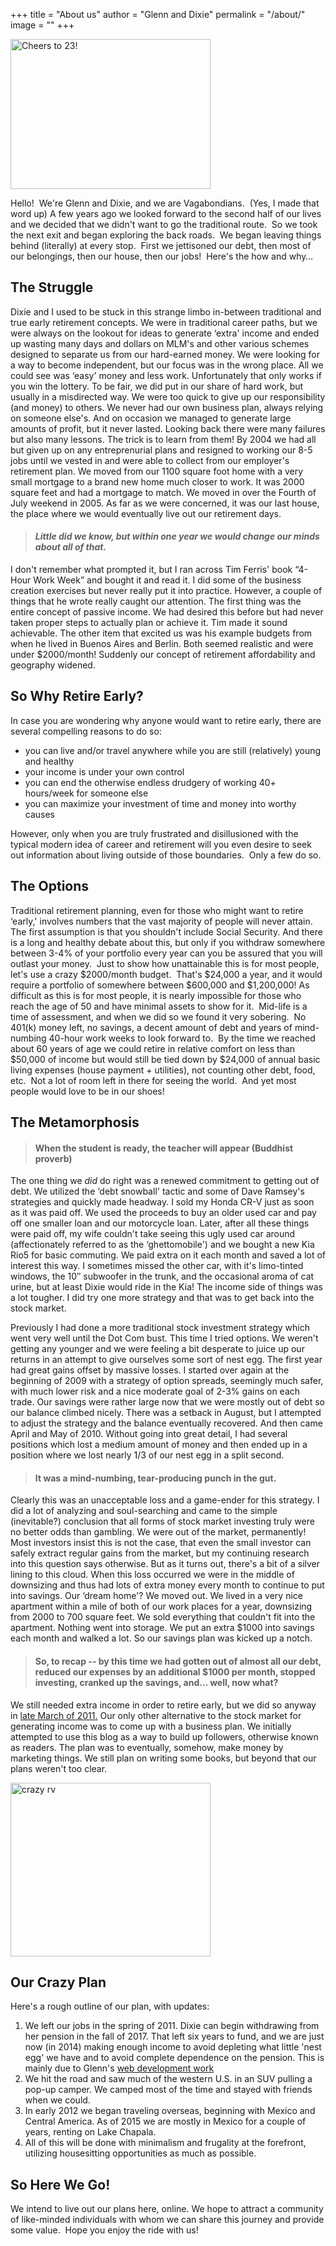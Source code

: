+++
title = "About us"
author = "Glenn and Dixie"
permalink = "/about/"
image = ""
+++

[<img src="https://farm4.staticflickr.com/3713/13370276623_3b170929d1_n.jpg" alt="Cheers to 23!" width="320" height="240" />][1]

Hello!  We're Glenn and Dixie, and we are Vagabondians.  (Yes, I made that word up) A few years ago we looked forward to the second half of our lives and we decided that we didn't want to go the traditional route.  So we took the next exit and began exploring the back roads.  We began leaving things behind (literally) at every stop.  First we jettisoned our debt, then most of our belongings, then our house, then our jobs!  Here's the how and why&#8230;

## The Struggle

Dixie and I used to be stuck in this strange limbo in-between traditional and true early retirement concepts. We were in traditional career paths, but we were always on the lookout for ideas to generate &#8216;extra' income and ended up wasting many days and dollars on MLM's and other various schemes designed to separate us from our hard-earned money. We were looking for a way to become independent, but our focus was in the wrong place. All we could see was &#8216;easy' money and less work. Unfortunately that only works if you win the lottery. To be fair, we did put in our share of hard work, but usually in a misdirected way. We were too quick to give up our responsibility (and money) to others. We never had our own business plan, always relying on someone else's. And on occasion we managed to generate large amounts of profit, but it never lasted. Looking back there were many failures but also many lessons. The trick is to learn from them! By 2004 we had all but given up on any entreprenurial plans and resigned to working our 8-5 jobs until we vested in and were able to collect from our employer's retirement plan. We moved from our 1100 square foot home with a very small mortgage to a brand new home much closer to work. It was 2000 square feet and had a mortgage to match. We moved in over the Fourth of July weekend in 2005. As far as we were concerned, it was our last house, the place where we would eventually live out our retirement days.

> #### *Little did we know, but within one year we would change our minds about all of that.*

I don't remember what prompted it, but I ran across Tim Ferris' book &#8220;4-Hour Work Week&#8221; and bought it and read it. I did some of the business creation exercises but never really put it into practice. However, a couple of things that he wrote really caught our attention. The first thing was the entire concept of passive income. We had desired this before but had never taken proper steps to actually plan or achieve it. Tim made it sound achievable. The other item that excited us was his example budgets from when he lived in Buenos Aires and Berlin. Both seemed realistic and were under $2000/month! Suddenly our concept of retirement affordability and geography widened.

## So Why Retire Early?

In case you are wondering why anyone would want to retire early, there are several compelling reasons to do so:

  - you can live and/or travel anywhere while you are still (relatively) young and healthy
  - your income is under your own control
  - you can end the otherwise endless drudgery of working 40+ hours/week for someone else
  - you can maximize your investment of time and money into worthy causes

However, only when you are truly frustrated and disillusioned with the typical modern idea of career and retirement will you even desire to seek out information about living outside of those boundaries.  Only a few do so.

## The Options

Traditional retirement planning, even for those who might want to retire &#8216;early,' involves numbers that the vast majority of people will never attain. The first assumption is that you shouldn't include Social Security. And there is a long and healthy debate about this, but only if you withdraw somewhere between 3-4% of your portfolio every year can you be assured that you will outlast your money.  Just to show how unattainable this is for most people, let's use a crazy $2000/month budget.  That's $24,000 a year, and it would require a portfolio of somewhere between $600,000 and $1,200,000! As difficult as this is for most people, it is nearly impossible for those who reach the age of 50 and have minimal assets to show for it.  Mid-life is a time of assessment, and when we did so we found it very sobering.  No 401(k) money left, no savings, a decent amount of debt and years of mind-numbing 40-hour work weeks to look forward to.  By the time we reached about 60 years of age we could retire in relative comfort on less than $50,000 of income but would still be tied down by $24,000 of annual basic living expenses (house payment + utilities), not counting other debt, food, etc.  Not a lot of room left in there for seeing the world.  And yet most people would love to be in our shoes!

## The Metamorphosis

> #### When the student is ready, the teacher will appear (Buddhist proverb)

The one thing we *did* do right was a renewed commitment to getting out of debt. We utilized the &#8216;debt snowball' tactic and some of Dave Ramsey's strategies and quickly made headway. I sold my Honda CR-V just as soon as it was paid off. We used the proceeds to buy an older used car and pay off one smaller loan and our motorcycle loan. Later, after all these things were paid off, my wife couldn't take seeing this ugly used car around (affectionately referred to as the &#8216;ghettomobile') and we bought a new Kia Rio5 for basic commuting. We paid extra on it each month and saved a lot of interest this way. I sometimes missed the other car, with it's limo-tinted windows, the 10&#8243; subwoofer in the trunk, and the occasional aroma of cat urine, but at least Dixie would ride in the Kia! The income side of things was a lot tougher. I did try one more strategy and that was to get back into the stock market.

Previously I had done a more traditional stock investment strategy which went very well until the Dot Com bust. This time I tried options. We weren't getting any younger and we were feeling a bit desperate to juice up our returns in an attempt to give ourselves some sort of nest egg. The first year had great gains offset by massive losses. I started over again at the beginning of 2009 with a strategy of option spreads, seemingly much safer, with much lower risk and a nice moderate goal of 2-3% gains on each trade. Our savings were rather large now that we were mostly out of debt so our balance climbed nicely. There was a setback in August, but I attempted to adjust the strategy and the balance eventually recovered. And then came April and May of 2010. Without going into great detail, I had several positions which lost a medium amount of money and then ended up in a position where we lost nearly 1/3 of our nest egg in a split second.

> #### It was a mind-numbing, tear-producing punch in the gut.

Clearly this was an unacceptable loss and a game-ender for this strategy. I did a lot of analyzing and soul-searching and came to the simple (inevitable?) conclusion that all forms of stock market investing truly were no better odds than gambling. We were out of the market, permanently! Most investors insist this is not the case, that even the small investor can safely extract regular gains from the market, but my continuing research into this question says otherwise. But as it turns out, there's a bit of a silver lining to this cloud. When this loss occurred we were in the middle of downsizing and thus had lots of extra money every month to continue to put into savings. Our &#8216;dream home'? We moved out. We lived in a very nice apartment within a mile of both of our work places for a year, downsizing from 2000 to 700 square feet. We sold everything that couldn't fit into the apartment. Nothing went into storage. We put an extra $1000 into savings each month and walked a lot. So our savings plan was kicked up a notch.

> #### So, to recap -- by this time we had gotten out of almost all our debt, reduced our expenses by an additional $1000 per month, stopped investing, cranked up the savings, and... well, now what?

We still needed extra income in order to retire early, but we did so anyway in [late March of 2011.](http://vagabondians.com/escaping-system/) Our only other alternative to the stock market for generating income was to come up with a business plan. We initially attempted to use this blog as a way to build up followers, otherwise known as readers. The plan was to eventually, somehow, make money by marketing things. We still plan on writing some books, but beyond that our plans weren't too clear.

<a href="https://flic.kr/p/67dLLk"><img src="https://farm4.staticflickr.com/3596/3352174747_dce87e6e41_n.jpg" alt="crazy rv" width="320" height="278" /></a>

## Our Crazy Plan

Here's a rough outline of our plan, with updates:

1. We left our jobs in the spring of 2011. Dixie can begin withdrawing from her pension in the fall of 2017. That left six years to fund, and we are just now (in 2014) making enough income to avoid depleting what little 'nest egg' we have and to avoid complete dependence on the pension. This is mainly due to Glenn's [web development work](http://DixonBuilt.com)
2. We hit the road and saw much of the western U.S. in an SUV pulling a pop-up camper. We camped most of the time and stayed with friends when we could.
3. In early 2012 we began traveling overseas, beginning with Mexico and Central America. As of 2015 we are mostly in Mexico for a couple of years, renting on Lake Chapala.
4. All of this will be done with minimalism and frugality at the forefront, utilizing housesitting opportunities as much as possible.

## So Here We Go!

We intend to live out our plans here, online. We hope to attract a community of like-minded individuals with whom we can share this journey and provide some value.  Hope you enjoy the ride with us!

[1]: https://flic.kr/p/mnuaqK
